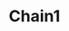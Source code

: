 ---
title: Chain1
date: 
draft: false

# descripcion
description : Pulsera en plata 925. No regulable

materials: 

color: 

dimensions: Largo 18,5 no regulable

code: 03-09-0860

type: "Pulseras"

categories: []

price: $7.740,00

price_eftvo: $6.575,00

# Images
# first image will be shown in the product page
images:
  # - image: "images/path_to_image"
  # La ubicacion de las imagenes es imagenes/Pulseras/Pulseras.Plata/03-09-0860-chain1
  - image: "./images/pulseras/plata/03-09-0860-chain1_a.jpg"
  - image: "./images/pulseras/plata/03-09-0860-chain1_b.jpg"
---